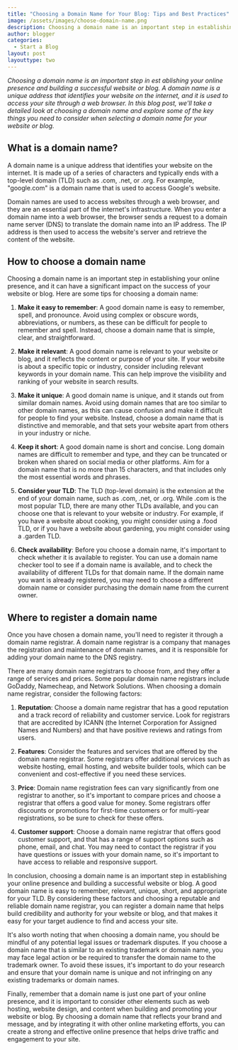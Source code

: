 ```yaml
---
title: "Choosing a Domain Name for Your Blog: Tips and Best Practices"
image: /assets/images/choose-domain-name.png
description: Choosing a domain name is an important step in establishing your online presence and building a successful website or blog. A domain name is a unique address that identifies your website on the internet, and it is used to access your site through a web browser. In this blog post, we'll take a detailed look at choosing a domain name and explore some of the key things you need to consider when selecting a domain name for your website or blog.
author: blogger
categories:
  - Start a Blog
layout: post
layouttype: two
---
```


_Choosing a domain name is an important step in est ablishing your online presence and building a successful website or blog. A domain name is a unique address that identifies your website on the internet, and it is used to access your site through a web browser. In this blog post, we'll take a detailed look at choosing a domain name and explore some of the key things you need to consider when selecting a domain name for your website or blog._

## What is a domain name?

A domain name is a unique address that identifies your website on the internet. It is made up of a series of characters and typically ends with a top-level domain (TLD) such as .com, .net, or .org. For example, "google.com" is a domain name that is used to access Google's website.

Domain names are used to access websites through a web browser, and they are an essential part of the internet's infrastructure. When you enter a domain name into a web browser, the browser sends a request to a domain name server (DNS) to translate the domain name into an IP address. The IP address is then used to access the website's server and retrieve the content of the website.

## How to choose a domain name

Choosing a domain name is an important step in establishing your online presence, and it can have a significant impact on the success of your website or blog. Here are some tips for choosing a domain name:

1. **Make it easy to remember**: A good domain name is easy to remember, spell, and pronounce. Avoid using complex or obscure words, abbreviations, or numbers, as these can be difficult for people to remember and spell. Instead, choose a domain name that is simple, clear, and straightforward.

2. **Make it relevant**: A good domain name is relevant to your website or blog, and it reflects the content or purpose of your site. If your website is about a specific topic or industry, consider including relevant keywords in your domain name. This can help improve the visibility and ranking of your website in search results.

3. **Make it unique**: A good domain name is unique, and it stands out from similar domain names. Avoid using domain names that are too similar to other domain names, as this can cause confusion and make it difficult for people to find your website. Instead, choose a domain name that is distinctive and memorable, and that sets your website apart from others in your industry or niche.

4. **Keep it short**: A good domain name is short and concise. Long domain names are difficult to remember and type, and they can be truncated or broken when shared on social media or other platforms. Aim for a domain name that is no more than 15 characters, and that includes only the most essential words and phrases.

5. **Consider your TLD**: The TLD (top-level domain) is the extension at the end of your domain name, such as .com, .net, or .org. While .com is the most popular TLD, there are many other TLDs available, and you can choose one that is relevant to your website or industry. For example, if you have a website about cooking, you might consider using a .food TLD, or if you have a website about gardening, you might consider using a .garden TLD.

6. **Check availability**: Before you choose a domain name, it's important to check whether it is available to register. You can use a domain name checker tool to see if a domain name is available, and to check the availability of different TLDs for that domain name. If the domain name you want is already registered, you may need to choose a different domain name or consider purchasing the domain name from the current owner.

## Where to register a domain name

Once you have chosen a domain name, you'll need to register it through a domain name registrar. A domain name registrar is a company that manages the registration and maintenance of domain names, and it is responsible for adding your domain name to the DNS registry.

There are many domain name registrars to choose from, and they offer a range of services and prices. Some popular domain name registrars include GoDaddy, Namecheap, and Network Solutions. When choosing a domain name registrar, consider the following factors:

1. **Reputation**: Choose a domain name registrar that has a good reputation and a track record of reliability and customer service. Look for registrars that are accredited by ICANN (the Internet Corporation for Assigned Names and Numbers) and that have positive reviews and ratings from users.

2. **Features**: Consider the features and services that are offered by the domain name registrar. Some registrars offer additional services such as website hosting, email hosting, and website builder tools, which can be convenient and cost-effective if you need these services.

3. **Price**: Domain name registration fees can vary significantly from one registrar to another, so it's important to compare prices and choose a registrar that offers a good value for money. Some registrars offer discounts or promotions for first-time customers or for multi-year registrations, so be sure to check for these offers.

4. **Customer support**: Choose a domain name registrar that offers good customer support, and that has a range of support options such as phone, email, and chat. You may need to contact the registrar if you have questions or issues with your domain name, so it's important to have access to reliable and responsive support.

In conclusion, choosing a domain name is an important step in establishing your online presence and building a successful website or blog. A good domain name is easy to remember, relevant, unique, short, and appropriate for your TLD. By considering these factors and choosing a reputable and reliable domain name registrar, you can register a domain name that helps build credibility and authority for your website or blog, and that makes it easy for your target audience to find and access your site.

It's also worth noting that when choosing a domain name, you should be mindful of any potential legal issues or trademark disputes. If you choose a domain name that is similar to an existing trademark or domain name, you may face legal action or be required to transfer the domain name to the trademark owner. To avoid these issues, it's important to do your research and ensure that your domain name is unique and not infringing on any existing trademarks or domain names.

Finally, remember that a domain name is just one part of your online presence, and it is important to consider other elements such as web hosting, website design, and content when building and promoting your website or blog. By choosing a domain name that reflects your brand and message, and by integrating it with other online marketing efforts, you can create a strong and effective online presence that helps drive traffic and engagement to your site.
